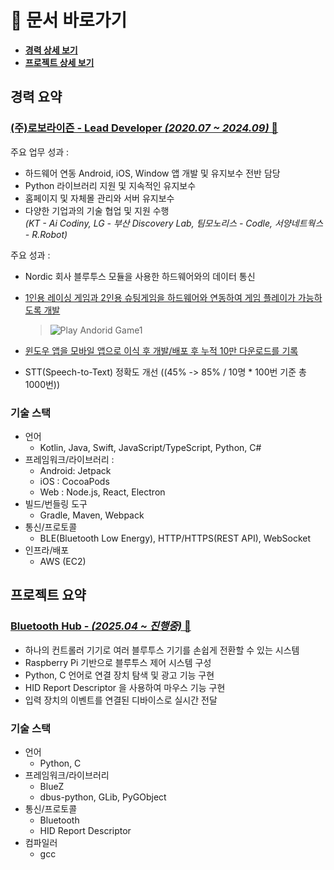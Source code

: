 # 📂 문서 바로가기
  - [**경력 상세 보기**](/experience/roborisen/roborisen.md)
  - [**프로젝트 상세 보기**]([/project/bluetooth_hub.md](https://github.com/devwooms/Raspberry-Pi_BLE-HUB))


## 경력 요약
### [ (주)로보라이즌 - Lead Developer *(2020.07 ~ 2024.09)* 📄](/experience/roborisen/roborisen.md)

주요 업무 성과 :
  - 하드웨어 연동 Android, iOS, Window 앱 개발 및 유지보수 전반 담당
  - Python 라이브러리 지원 및 지속적인 유지보수
  - 홈페이지 및 자체몰 관리와 서버 유지보수
  - 다양한 기업과의 기술 협업 및 지원 수행  
      *(KT - Ai Codiny, LG - 부산 Discovery Lab, 팀모노리스 - Codle, 서양네트웍스 - R.Robot)*

주요 성과 :
  - Nordic 회사 블루투스 모듈을 사용한 하드웨어와의 데이터 통신
  - [1인용 레이싱 게임과 2인용 슈팅게임을 하드웨어와 연동하여 게임 플레이가 가능하도록 개발](/experience/roborisen/roborisen.md#1-pingpong-play-android)
  
       > ![Play Andorid Game1](assets/experience/roborisen/Pingpong-Play_Android/game1.gif)
  - [윈도우 앱을 모바일 앱으로 이식 후 개발/배포 후 누적 10만 다운로드를 기록](/experience/roborisen/roborisen.md#2-pingpong-scratch-android)
  - STT(Speech-to-Text) 정확도 개선 ((45% -> 85% / 10명 * 100번 기준 총 1000번))

### 기술 스택
  - 언어
    - Kotlin, Java, Swift, JavaScript/TypeScript, Python, C#
  - 프레임워크/라이브러리 : 
    - Android: Jetpack
    - iOS : CocoaPods
    - Web : Node.js, React, Electron
  - 빌드/번들링 도구
    - Gradle, Maven, Webpack
  - 통신/프로토콜
    - BLE(Bluetooth Low Energy), HTTP/HTTPS(REST API), WebSocket
  - 인프라/배포
    - AWS (EC2)



## 프로젝트 요약
### [ Bluetooth Hub - *(2025.04 ~ 진행중)* 📄](https://github.com/devwooms/Raspberry-Pi_BLE-HUB)

  - 하나의 컨트롤러 기기로 여러 블루투스 기기를 손쉽게 전환할 수 있는 시스템
  - Raspberry Pi 기반으로 블루투스 제어 시스템 구성
  - Python, C 언어로 연결 장치 탐색 및 광고 기능 구현
  - HID Report Descriptor 을 사용하여 마우스 기능 구현
  - 입력 장치의 이벤트를 연결된 디바이스로 실시간 전달

### 기술 스택
  - 언어
    - Python, C
  - 프레임워크/라이브러리
    - BlueZ
    - dbus-python, GLib, PyGObject
  - 통신/프로토콜
    - Bluetooth
    - HID Report Descriptor
  - 컴파일러
    - gcc

